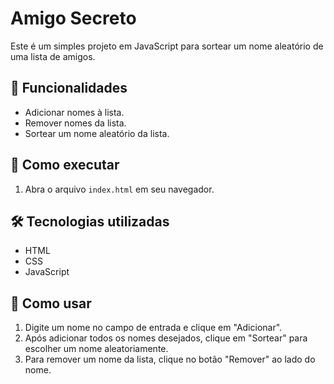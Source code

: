 # Amigo Secreto

Este é um simples projeto em JavaScript para sortear um nome aleatório de uma lista de amigos.

## 📌 Funcionalidades
- Adicionar nomes à lista.
- Remover nomes da lista.
- Sortear um nome aleatório da lista.

## 🚀 Como executar
1. Abra o arquivo `index.html` em seu navegador.

## 🛠️ Tecnologias utilizadas
- HTML
- CSS
- JavaScript

## 🎯 Como usar
1. Digite um nome no campo de entrada e clique em "Adicionar".
2. Após adicionar todos os nomes desejados, clique em "Sortear" para escolher um nome aleatoriamente.
3. Para remover um nome da lista, clique no botão "Remover" ao lado do nome.


